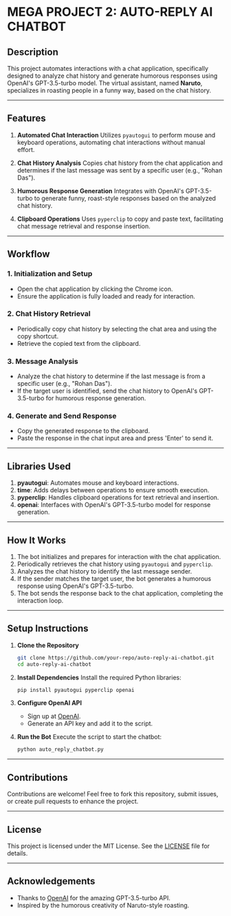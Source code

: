 # MEGA PROJECT 2: AUTO-REPLY AI CHATBOT

## Description

This project automates interactions with a chat application, specifically designed to analyze chat history and generate humorous responses using OpenAI's GPT-3.5-turbo model. The virtual assistant, named **Naruto**, specializes in roasting people in a funny way, based on the chat history.

---

## Features

1. **Automated Chat Interaction**
   Utilizes `pyautogui` to perform mouse and keyboard operations, automating chat interactions without manual effort.

2. **Chat History Analysis**
   Copies chat history from the chat application and determines if the last message was sent by a specific user (e.g., "Rohan Das").

3. **Humorous Response Generation**
   Integrates with OpenAI's GPT-3.5-turbo to generate funny, roast-style responses based on the analyzed chat history.

4. **Clipboard Operations**
   Uses `pyperclip` to copy and paste text, facilitating chat message retrieval and response insertion.

---

## Workflow

### 1. Initialization and Setup

* Open the chat application by clicking the Chrome icon.
* Ensure the application is fully loaded and ready for interaction.

### 2. Chat History Retrieval

* Periodically copy chat history by selecting the chat area and using the copy shortcut.
* Retrieve the copied text from the clipboard.

### 3. Message Analysis

* Analyze the chat history to determine if the last message is from a specific user (e.g., "Rohan Das").
* If the target user is identified, send the chat history to OpenAI's GPT-3.5-turbo for humorous response generation.

### 4. Generate and Send Response

* Copy the generated response to the clipboard.
* Paste the response in the chat input area and press 'Enter' to send it.

---

## Libraries Used

1. **pyautogui**: Automates mouse and keyboard interactions.
2. **time**: Adds delays between operations to ensure smooth execution.
3. **pyperclip**: Handles clipboard operations for text retrieval and insertion.
4. **openai**: Interfaces with OpenAI's GPT-3.5-turbo model for response generation.

---

## How It Works

1. The bot initializes and prepares for interaction with the chat application.
2. Periodically retrieves the chat history using `pyautogui` and `pyperclip`.
3. Analyzes the chat history to identify the last message sender.
4. If the sender matches the target user, the bot generates a humorous response using OpenAI's GPT-3.5-turbo.
5. The bot sends the response back to the chat application, completing the interaction loop.

---

## Setup Instructions

1. **Clone the Repository**

   ```bash
   git clone https://github.com/your-repo/auto-reply-ai-chatbot.git
   cd auto-reply-ai-chatbot
   ```

2. **Install Dependencies**
   Install the required Python libraries:

   ```bash
   pip install pyautogui pyperclip openai
   ```

3. **Configure OpenAI API**

   * Sign up at [OpenAI](https://platform.openai.com/).
   * Generate an API key and add it to the script.

4. **Run the Bot**
   Execute the script to start the chatbot:

   ```bash
   python auto_reply_chatbot.py
   ```

---

## Contributions

Contributions are welcome! Feel free to fork this repository, submit issues, or create pull requests to enhance the project.

---

## License

This project is licensed under the MIT License. See the [LICENSE](LICENSE) file for details.

---

## Acknowledgements

* Thanks to [OpenAI](https://openai.com/) for the amazing GPT-3.5-turbo API.
* Inspired by the humorous creativity of Naruto-style roasting.
